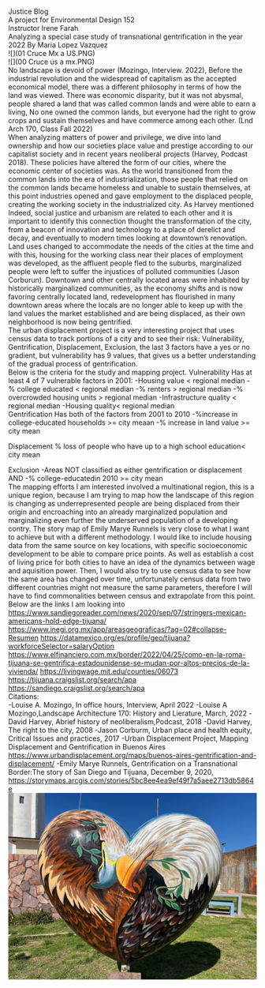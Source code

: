 Justice Blog 
<br>
A project for Environmental Design 152 
<br>
Instructor Irene Farah
<br>
Analyzing a special case study of transnational gentrification in the year 2022 By Maria Lopez Vazquez
<br>
![](01 Cruce Mx a US.PNG)
<br>
![](00 Cruce us a mx.PNG)
<br>
No landscape is devoid of power (Mozingo, Interview. 2022), Before the industrial revolution and the widespread of capitalism as the accepted economical model, there was a different philosophy in terms of how the land was viewed. There was economic disparity, but it was not abysmal, people shared a land that was called common lands and were able to earn a living, No one owned the common lands, but everyone had the right to grow crops and sustain themselves and have commerce among each other. (Lnd Arch 170, Class Fall 2022)
<br>
When analyzing matters of power and privilege, we dive into land ownership and how our societies place value and prestige according to our capitalist society and in recent years neoliberal projects (Harvey, Podcast 2018). These policies have altered the form of our cities, where the economic center of societies was. As the world transitioned from the common lands into the era of industrialization, those people that relied on the common lands became homeless and unable to sustain themselves, at this point industries opened and gave employment to the displaced people, creating the working society in the industrialized city. As Harvey mentioned Indeed, social justice and urbanism are related to each other and it is important to identify this connection thought the transformation of the city, from a beacon of innovation and technology to a place of derelict and decay, and eventually to modern times looking at downtown’s renovation. Land uses changed to accommodate the needs of the cities at the time and with this, housing for the working class near their places of employment was developed, as the affluent people fled to the suburbs, marginalized people were left to suffer the injustices of polluted communities (Jason Corburun). Downtown and other centrally located areas were inhabited by historically marginalized communities, as the economy shifts and is now favoring centrally located land, redevelopment has flourished in many downtown areas where the locals are no longer able to keep up with the land values the market established and are being displaced, as their own neighborhood is now being gentrified.
<br>
The urban displacement project is a very interesting project that uses census data to track portions of a city and to see their risk: Vulnerability, Gentrification, Displacement, Exclusion, the last 3 factors have a yes or no gradient, but vulnerability has 9 values, that gives us a better understanding of the gradual process of gentrification.
<br>
Below is the criteria for the study and mapping project. Vulnerability Has at least 4 of 7 vulnerable factors in 2001: -Housing value < regional median -% college educated < regional median -% renters > regional median -% overcrowded housing units > regional median -Infrastructure quality < regional median -Housing quality< regional median
<br>
Gentrification Has both of the factors from 2001 to 2010 -%increase in college-educated households >= city meaan -% increase in land value >= city mean

Displacement % loss of people who have up to a high school education< city mean

Exclusion -Areas NOT classified as either gentrification or displacement AND -% college-educatedin 2010 >= city mean
<br>
The mapping efforts I am interested involved a multinational region, this is a unique region, because I am trying to map how the landscape of this region is changing as underrepresented people are being displaced from their origin and encroaching into an already marginalized population and marginalizing even further the underserved population of a developing contry. The story map of Emily Marye Runnels is very close to what I want to achieve but with a different methodology. I would like to include housing data from the same source on key locations, with specific socioeconomic development to be able to compare price points. As well as establish a cost of living price for both cities to have an idea of the dynamics between wage and aquisition power. Then, I would also try to use census data to see how the same area has changed over time, unfortunately census data from two different countries might not measure the same parameters, therefore I will have to find commonalities between census and extrapolate from this point.
<br>
Below are the links I am looking into https://www.sandiegoreader.com/news/2020/sep/07/stringers-mexican-americans-hold-edge-tijuana/ https://www.inegi.org.mx/app/areasgeograficas/?ag=02#collapse-Resumen https://datamexico.org/es/profile/geo/tijuana?workforceSelector=salaryOption https://www.elfinanciero.com.mx/border/2022/04/25/como-en-la-roma-tijuana-se-gentrifica-estadounidense-se-mudan-por-altos-precios-de-la-vivienda/ https://livingwage.mit.edu/counties/06073 https://tijuana.craigslist.org/search/apa https://sandiego.craigslist.org/search/apa
<br>
Citations:
<br>
-Louise A. Mozingo, In office hours, Interview, April 2022 -Louise A Mozingo,Landscape Architecture 170: History and Lierature, March, 2022 -David Harvey, Abrief history of neoliberalism,Podcast, 2018 -David Harvey, The right to the city, 2008 -Jason Corburm, Urban place and health equity, Critical Issues and practices, 2017 -Urban Displacement Project, Mapping Displacement and Gentrification in Buenos Aires https://www.urbandisplacement.org/maps/buenos-aires-gentrification-and-displacement/ -Emily Marye Runnels, Gentrification on a Transnational Border:The story of San Diego and Tijuana, December 9, 2020, https://storymaps.arcgis.com/stories/5bc8ee4ea9ef49f7a5aee2713db5864e
<br>
![](BYEK2809.JPG)
